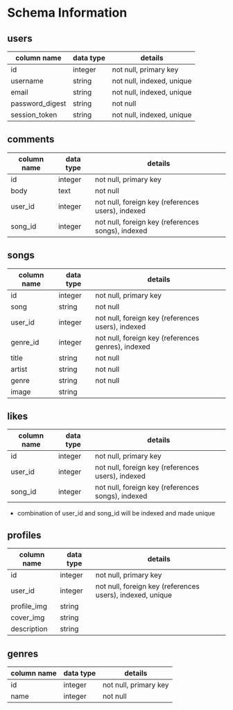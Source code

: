 # Schema Information

## users
column name     | data type | details
----------------|-----------|-----------------------
id              | integer   | not null, primary key
username        | string    | not null, indexed, unique
email           | string    | not null, indexed, unique
password_digest | string    | not null
session_token   | string    | not null, indexed, unique

## comments
column name | data type | details
------------|-----------|-----------------------
id          | integer   | not null, primary key
body        | text      | not null
user_id     | integer   | not null, foreign key (references users), indexed
song_id     | integer   | not null, foreign key (references songs), indexed

## songs
column name | data type | details
------------|-----------|-----------------------
id          | integer   | not null, primary key
song        | string    | not null
user_id     | integer   | not null, foreign key (references users), indexed
genre_id    | integer   | not null, foreign key (references genres), indexed
title       | string    | not null
artist      | string    | not null
genre       | string    | not null
image       | string    |

## likes
column name | data type | details
------------|-----------|-----------------------
id          | integer   | not null, primary key
user_id     | integer   | not null, foreign key (references users), indexed
song_id     | integer   | not null, foreign key (references songs), indexed
  * combination of user_id and song_id will be indexed and made unique

## profiles
column name | data type | details
------------|-----------|-----------------------
id          | integer   | not null, primary key
user_id     | integer   | not null, foreign key (references users), indexed, unique
profile_img | string    |
cover_img   | string    |
description | string    |

## genres
column name | data type | details
------------|-----------|-----------------------
id          | integer   | not null, primary key
name        | integer   | not null

